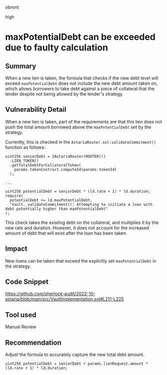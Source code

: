 obront

high

# maxPotentialDebt can be exceeded due to faulty calculation

## Summary

When a new lien is taken, the formula that checks if the new debt level will exceed `maxPotentialDebt` does not include the new debt amount taken on, which allows borrowers to take debt against a piece of collateral that the lender despite not being allowed by the lender's strategy.

## Vulnerability Detail

When a new lien is taken, part of the requirements are that this lien does not push the total amount borrowed above the `maxPotentialDebt` set by the strategy.

Currently, this is checked in the `AstariaRouter.sol:validateCommitment()` function as follows:

```solidity
uint256 seniorDebt = IAstariaRouter(ROUTER())
  .LIEN_TOKEN()
  .getTotalDebtForCollateralToken(
    params.tokenContract.computeId(params.tokenId)
  );

...

uint256 potentialDebt = seniorDebt * (ld.rate + 1) * ld.duration;
require(
  potentialDebt <= ld.maxPotentialDebt,
  "Vault._validateCommitment(): Attempting to initiate a loan with debt potentially higher than maxPotentialDebt"
);
```
This check takes the existing debt on the collateral, and multiplies it by the new rate and duration. However, it does not account for the increased amount of debt that will exist after the loan has been taken.

## Impact

New loans can be taken that exceed the explicitly set `maxPotentialDebt` in the strategy.

## Code Snippet

https://github.com/sherlock-audit/2022-10-astaria/blob/main/src/VaultImplementation.sol#L211-L225

## Tool used

Manual Review

## Recommendation

Adjust the formula to accurately capture the new total debt amount. 

```solidity
uint256 potentialDebt = seniorDebt + params.lienRequest.amount * (ld.rate + 1) * ld.duration;
```